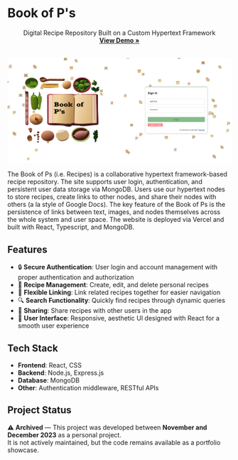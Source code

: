# Book of P's

<div align="center">
  <p align="center">
    Digital Recipe Repository Built on a Custom Hypertext Framework
    <br />
    <a href="https://youtu.be/06mUj7hBhy0"><strong>View Demo »</strong></a>
    <br />
    <br />
  </p>
</div>

 <img src="login.PNG" alt="Logo">

The Book of Ps (i.e. Recipes) is a collaborative hypertext framework-based recipe repository. The site supports user login, authentication, and persistent user data storage via MongoDB. Users use our hypertext nodes to store recipes, create links to other nodes, and share their nodes with others (a la style of Google Docs). The key feature of the Book of Ps is the persistence of links between text, images, and nodes themselves across the whole system and user space. The website is deployed via Vercel and built with React, Typescript, and MongoDB.


## Features

- 🔒 **Secure Authentication**: User login and account management with proper authentication and authorization  
- 📖 **Recipe Management**: Create, edit, and delete personal recipes  
- 🔗 **Flexible Linking**: Link related recipes together for easier navigation  
- 🔍 **Search Functionality**: Quickly find recipes through dynamic queries  
- 🤝 **Sharing**: Share recipes with other users in the app  
- 🎨 **User Interface**: Responsive, aesthetic UI designed with React for a smooth user experience  

## Tech Stack

- **Frontend**: React, CSS  
- **Backend**: Node.js, Express.js  
- **Database**: MongoDB  
- **Other**: Authentication middleware, RESTful APIs  

## Project Status

⚠️ **Archived** — This project was developed between **November and December 2023** as a personal project.  
It is not actively maintained, but the code remains available as a portfolio showcase.  
